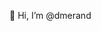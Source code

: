 👋 Hi, I’m @dmerand

<!---
dmerand/dmerand is a ✨ special ✨ repository because its `README.md` (this file) appears on your GitHub profile.
You can click the Preview link to take a look at your changes.
--->
